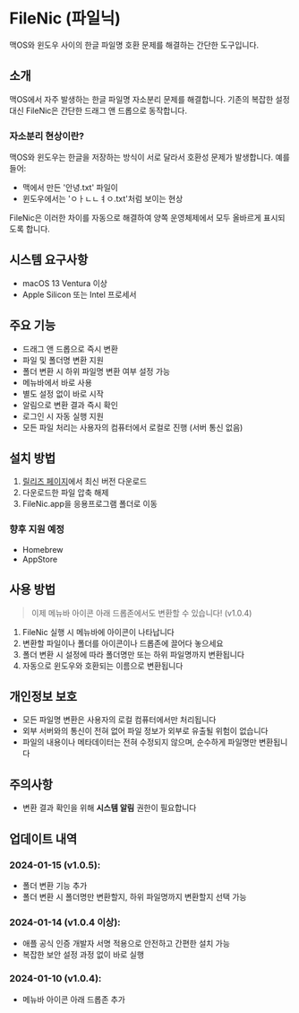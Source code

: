 # FileNic (파일닉)
맥OS와 윈도우 사이의 한글 파일명 호환 문제를 해결하는 간단한 도구입니다.

## 소개
맥OS에서 자주 발생하는 한글 파일명 자소분리 문제를 해결합니다. 기존의 복잡한 설정 대신 FileNic은 간단한 드래그 앤 드롭으로 동작합니다.

### 자소분리 현상이란?
맥OS와 윈도우는 한글을 저장하는 방식이 서로 달라서 호환성 문제가 발생합니다. 예를 들어:
- 맥에서 만든 '안녕.txt' 파일이
- 윈도우에서는 'ㅇㅏㄴㄴㅕㅇ.txt'처럼 보이는 현상

FileNic은 이러한 차이를 자동으로 해결하여 양쪽 운영체제에서 모두 올바르게 표시되도록 합니다.

## 시스템 요구사항
- macOS 13 Ventura 이상
- Apple Silicon 또는 Intel 프로세서

## 주요 기능
- 드래그 앤 드롭으로 즉시 변환
- 파일 및 폴더명 변환 지원
- 폴더 변환 시 하위 파일명 변환 여부 설정 가능
- 메뉴바에서 바로 사용
- 별도 설정 없이 바로 시작
- 알림으로 변환 결과 즉시 확인
- 로그인 시 자동 실행 지원
- 모든 파일 처리는 사용자의 컴퓨터에서 로컬로 진행 (서버 통신 없음)

## 설치 방법
1. [릴리즈 페이지](https://github.com/0126kjw/FileNic/releases/latest)에서 최신 버전 다운로드
2. 다운로드한 파일 압축 해제
3. FileNic.app을 응용프로그램 폴더로 이동

### 향후 지원 예정
- Homebrew
- AppStore

## 사용 방법
> 이제 메뉴바 아이콘 아래 드롭존에서도 변환할 수 있습니다! (v1.0.4)
1. FileNic 실행 시 메뉴바에 아이콘이 나타납니다
2. 변환할 파일이나 폴더를 아이콘이나 드롭존에 끌어다 놓으세요
3. 폴더 변환 시 설정에 따라 폴더명만 또는 하위 파일명까지 변환됩니다
4. 자동으로 윈도우와 호환되는 이름으로 변환됩니다

## 개인정보 보호
- 모든 파일명 변환은 사용자의 로컬 컴퓨터에서만 처리됩니다
- 외부 서버와의 통신이 전혀 없어 파일 정보가 외부로 유출될 위험이 없습니다
- 파일의 내용이나 메타데이터는 전혀 수정되지 않으며, 순수하게 파일명만 변환됩니다

## 주의사항
- 변환 결과 확인을 위해 **시스템 알림** 권한이 필요합니다

## 업데이트 내역
### 2024-01-15 (v1.0.5):
- 폴더 변환 기능 추가
- 폴더 변환 시 폴더명만 변환할지, 하위 파일명까지 변환할지 선택 가능

### 2024-01-14 (v1.0.4 이상):
- 애플 공식 인증 개발자 서명 적용으로 안전하고 간편한 설치 가능
- 복잡한 보안 설정 과정 없이 바로 실행

### 2024-01-10 (v1.0.4):
- 메뉴바 아이콘 아래 드롭존 추가
